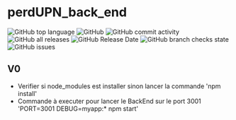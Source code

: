 # perdUPN_back_end

<img alt="GitHub top language" src="https://img.shields.io/github/languages/top/raphaelmeissonnier/perdUPN_back_end"> <img alt="GitHub" src="https://img.shields.io/github/license/raphaelmeissonnier/perdUPN_back_end"> <img alt="GitHub commit activity" src="https://img.shields.io/github/commit-activity/w/raphaelmeissonnier/perdUPN_back_end"> <img alt="GitHub all releases" src="https://img.shields.io/github/downloads/raphaelmeissonnier/perdUPN_back_end/total"> <img alt="GitHub Release Date" src="https://img.shields.io/github/release-date/raphaelmeissonnier/perdUPN_back_end"> <img alt="GitHub branch checks state" src="https://img.shields.io/github/checks-status/raphaelmeissonnier/perdUPN_back_end/main"><img alt="GitHub issues" src="https://img.shields.io/github/issues/raphaelmeissonnier/perdUPN_back_end">
## V0
* Verifier si node_modules est installer sinon lancer la commande 'npm install'
* Commande à executer pour lancer le BackEnd sur le port 3001 'PORT=3001 DEBUG=myapp:* npm start'
